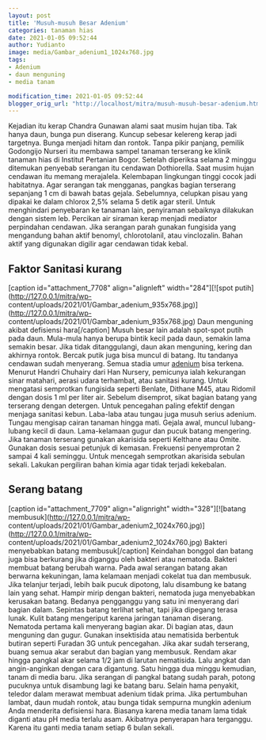 ```yaml
---
layout: post
title: 'Musuh-musuh Besar Adenium'
categories: tanaman hias
date: 2021-01-05 09:52:44
author: Yudianto
image: media/Gambar_adenium1_1024x768.jpg
tags:
- Adenium
- daun menguning
- media tanam

modification_time: 2021-01-05 09:52:44
blogger_orig_url: "http://localhost/mitra/musuh-musuh-besar-adenium.html"
---
```


Kejadian itu kerap Chandra Gunawan alami saat musim hujan tiba. Tak hanya
daun, bunga pun diserang. Kuncup sebesar kelereng kerap jadi targetnya. Bunga
menjadi hitam dan rontok. Tanpa pikir panjang, pemilik Godongijo Nurseri itu
membawa sampel tanaman terserang ke klinik tanaman hias di Institut Pertanian
Bogor. Setelah diperiksa selama 2 minggu ditemukan penyebab serangan itu
cendawan Dothiorella. Saat musim hujan cendawan itu memang merajalela.
Kelembapan lingkungan tinggi cocok jadi habitatnya. Agar serangan tak
mengganas, pangkas bagian terserang sepanjang 1 cm di bawah batas gejala.
Sebelumnya, celupkan pisau yang dipakai ke dalam chlorox 2,5% selama 5 detik
agar steril. Untuk menghindari penyebaran ke tanaman lain, penyiraman
sebaiknya dilakukan dengan sistem leb. Percikan air siraman kerap menjadi
mediator perpindahan cendawan. Jika serangan parah gunakan fungisida yang
mengandung bahan aktif benomyl, chlorotolanil, atau vinclozalin. Bahan aktif
yang digunakan digilir agar cendawan tidak kebal.

## Faktor Sanitasi kurang

[caption id="attachment_7708" align="alignleft" width="284"][![spot
putih](http://127.0.0.1/mitra/wp-
content/uploads/2021/01/Gambar_adenium_935x768.jpg)](http://127.0.0.1/mitra/wp-
content/uploads/2021/01/Gambar_adenium_935x768.jpg) Daun menguning akibat
defisiensi hara[/caption] Musuh besar lain adalah spot-spot putih pada daun.
Mula-mula hanya berupa bintik kecil pada daun, semakin lama semakin besar.
Jika tidak ditanggulangi, daun akan menguning, kering dan akhirnya rontok.
Bercak putik juga bisa muncul di batang. Itu tandanya cendawan sudah
menyerang. Semua stadia umur [adenium](http://127.0.0.1/mitra/topik/adenium
"adenium") bisa terkena. Menurut Handri Chuhairy dari Han Nursery, pemicunya
ialah kekurangan sinar matahari, aerasi udara terhambat, atau sanitasi kurang.
Untuk mengatasi semprotkan fungisida seperti Benlate, Dithane M45, atau
Ridomil dengan dosis 1 ml per liter air. Sebelum disemprot, sikat bagian
batang yang terserang dengan detergen. Untuk pencegahan paling efektif dengan
menjaga sanitasi kebun. Laba-laba atau tungau juga musuh serius adenium.
Tungau mengisap cairan tanaman hingga mati. Gejala awal, muncul lubang-lubang
kecil di daun. Lama-kelamaan gugur dan pucuk batang mengering. Jika tanaman
terserang gunakan akarisida seperti Kelthane atau Omite. Gunakan dosis sesuai
petunjuk di kemasan. Frekuensi penyemprotan 2 sampai 4 kali seminggu. Untuk
mencegah semprotkan akarisida sebulan sekali. Lakukan pergiliran bahan kimia
agar tidak terjadi kekebalan.

## Serang batang

[caption id="attachment_7709" align="alignright" width="328"][![batang
membusuk](http://127.0.0.1/mitra/wp-
content/uploads/2021/01/Gambar_adenium2_1024x760.jpg)](http://127.0.0.1/mitra/wp-
content/uploads/2021/01/Gambar_adenium2_1024x760.jpg) Bakteri menyebabkan
batang membusuk[/caption] Keindahan bonggol dan batang juga bisa berkurang
jika diganggu oleh bakteri atau nematoda. Bakteri membuat batang berubah
warna. Pada awal serangan batang akan berwarna kekuningan, lama kelamaan
menjadi cokelat tua dan membusuk. Jika telanjur terjadi, lebih baik pucuk
dipotong, lalu disambung ke batang lain yang sehat. Hampir mirip dengan
bakteri, nematoda juga menyebabkan kerusakan batang. Bedanya pengganggu yang
satu ini menyerang dari bagian dalam. Sepintas batang terlihat sehat, tapi
jika dipegang terasa lunak. Kulit batang mengeriput karena jaringan tanaman
diserang. Nematoda pertama kali menyerang bagian akar. Di bagian atas, daun
menguning dan gugur. Gunakan insektisida atau nematisida berbentuk butiran
seperti Furadan 3G untuk pencegahan. Jika akar sudah terserang, buang semua
akar serabut dan bagian yang membusuk. Rendam akar hingga pangkal akar selama
1/2 jam di larutan nematisida. Lalu angkat dan angin-anginkan dengan cara
digantung. Satu hingga dua minggu kemudian, tanam di media baru. Jika serangan
di pangkal batang sudah parah, potong pucuknya untuk disambung lagi ke batang
baru. Selain hama penyakit, teledor dalam merawat membuat adenium tidak prima.
Jika pertumbuhan lambat, daun mudah rontok, atau bunga tidak sempurna mungkin
adenium Anda menderita defisiensi hara. Biasanya karena media tanam lama tidak
diganti atau pH media terlalu asam. Akibatnya penyerapan hara terganggu.
Karena itu ganti media tanam setiap 6 bulan sekali.


